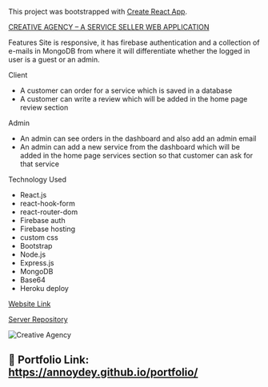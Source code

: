 This project was bootstrapped with [Create React App](https://github.com/facebook/create-react-app).


[CREATIVE AGENCY – A SERVICE SELLER WEB APPLICATION](https://github.com/annoydey/creative-agency-client.git)

Features 
Site is responsive, it has firebase authentication and a collection of e-mails in MongoDB from where it will differentiate whether the logged in user is a guest or an admin.

Client 
*	A customer can order for a service which is saved in a database  
*	A customer can write a review which will be added in the home page review section  

Admin     
*	An admin can see orders in the dashboard and also add an admin email  
*	An admin can add a new service from the dashboard which will be added in the home page services section so that customer can ask for that service  

Technology Used    
* React.js  
* react-hook-form  
* react-router-dom  
* Firebase auth  
* Firebase hosting  
* custom css  
* Bootstrap  
* Node.js  
* Express.js  
* MongoDB  
* Base64  
* Heroku deploy  

[Website Link](https://creative-agency17.web.app/)  

[Server Repository](https://github.com/annoydey/creative-agency-server.git)    

![Creative Agency](https://user-images.githubusercontent.com/43465122/218346631-ce44353f-4634-4207-afc4-a70811a31484.jpg)

## 🔗 Portfolio Link: https://annoydey.github.io/portfolio/



